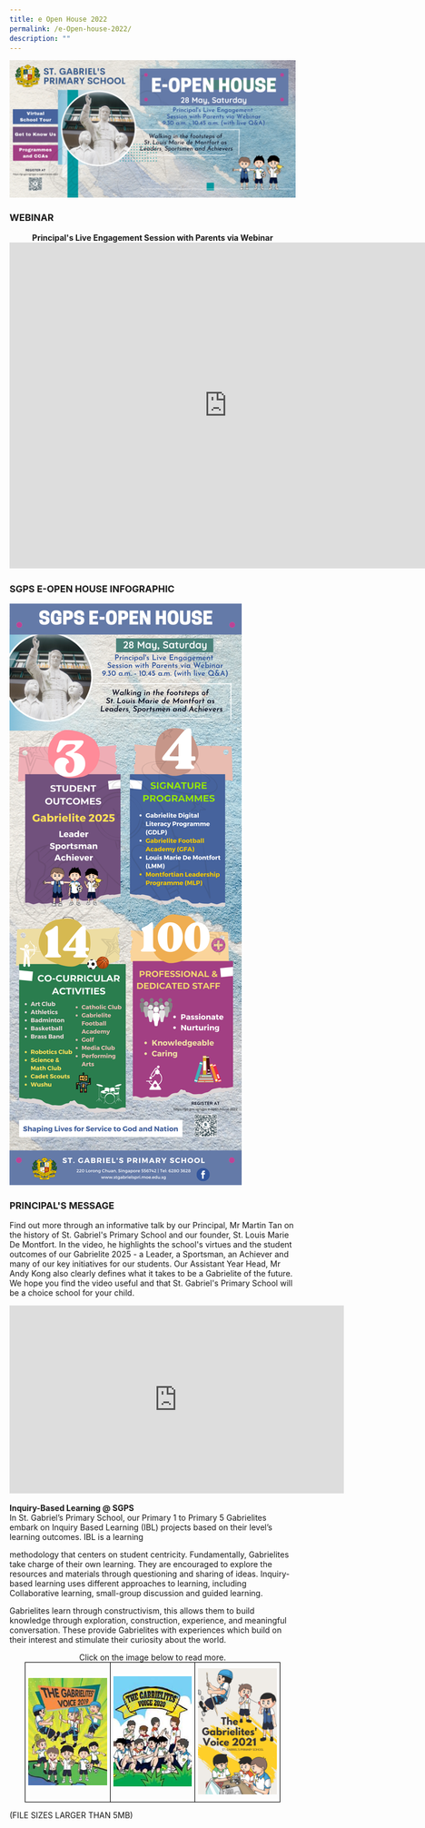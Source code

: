 ```yaml
---
title: e Open House 2022
permalink: /e-Open-house-2022/
description: ""
---
```

![](/images/2022%20SGPS%20e-Open%20House%20Website%20Poster.png)


### WEBINAR

<center><strong>Principal's Live Engagement Session with Parents via Webinar</strong></center>
<center><iframe width="766" height="574" src="https://www.youtube.com/embed/pK5kssmqoLc" title="SGPS e-Open House Webinar 2022" frameborder="0" allow="accelerometer; autoplay; clipboard-write; encrypted-media; gyroscope; picture-in-picture" allowfullscreen></iframe></center>


### SGPS E-OPEN HOUSE INFOGRAPHIC

![](/images/2022%20SGPS%20e-Open%20House%20Infographic%20Bigger%20QR.png)


### PRINCIPAL'S MESSAGE

Find out more through an informative talk by our Principal, Mr Martin Tan on the history of St. Gabriel's Primary School and our founder, St. Louis Marie De Montfort. In the video, he highlights the school's virtues and the student outcomes of our Gabrielite 2025 - a Leader, a Sportsman, an Achiever and many of our key initiatives for our students. Our Assistant Year Head, Mr Andy Kong also clearly defines what it takes to be a Gabrielite of the future. We hope you find the video useful and that St. Gabriel's Primary School will be a choice school for your child.

<center><iframe width="589" height="331" src="https://www.youtube.com/embed/I8is3GpGtWs" title="Principal's Introduction" frameborder="0" allow="accelerometer; autoplay; clipboard-write; encrypted-media; gyroscope; picture-in-picture" allowfullscreen></iframe></center>

**Inquiry-Based Learning @ SGPS**   
In St. Gabriel’s Primary School, our Primary 1 to Primary 5 Gabrielites embark on Inquiry Based Learning (IBL) projects based on their level’s learning outcomes. IBL is a learning 

methodology that centers on student centricity. Fundamentally, Gabrielites take charge of their own learning. They are encouraged to explore the resources and materials through questioning and sharing of ideas. Inquiry-based learning uses different approaches to learning, including Collaborative learning, small-group discussion and guided learning.   

  

Gabrielites learn through constructivism, this allows them to build knowledge through exploration, construction, experience, and meaningful conversation. These provide Gabrielites with experiences which build on their interest and stimulate their curiosity about the world.

<center>Click on the image below to read more.</center>
<style type="text/css">
.tg  {border-collapse:collapse;border-spacing:0;margin:0px auto;}
.tg td{border-color:black;border-style:solid;border-width:1px;font-family:Arial, sans-serif;font-size:14px;
  overflow:hidden;padding:10px 5px;word-break:normal;}
.tg th{border-color:black;border-style:solid;border-width:1px;font-family:Arial, sans-serif;font-size:14px;
  font-weight:normal;overflow:hidden;padding:10px 5px;word-break:normal;}
.tg .tg-nrix{text-align:center;vertical-align:middle}
</style>
<table class="tg" style="undefined;table-layout: fixed; width: 450px">
<colgroup>
<col style="width: 150px">
<col style="width: 150px">
<col style="width: 150px">
</colgroup>
<tbody>
  <tr>
    <td class="tg-nrix"><a href = "linkhere" target = "_self"> 
          <img src="/images/eo221.jpg" 
     style="width:100%"></a></td>
    <td class="tg-nrix"><a href = "linkhere" target = "_self"> 
          <img src="/images/eo222.jpg" 
     style="width:100%"></a></td>
    <td class="tg-nrix"><a href = "linkhere" target = "_self"> 
          <img src="/images/eo223.jpeg" 
     style="width:100%"></a></td>
  </tr>
</tbody>
</table>

(FILE SIZES LARGER THAN 5MB)